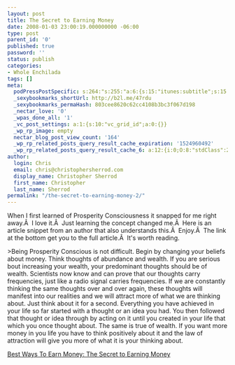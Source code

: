 ```yaml
---
layout: post
title: The Secret to Earning Money
date: 2008-01-03 23:00:19.000000000 -06:00
type: post
parent_id: '0'
published: true
password: ''
status: publish
categories:
- Whole Enchilada
tags: []
meta:
  podPressPostSpecific: s:264:"s:255:"a:6:{s:15:"itunes:subtitle";s:15:"##PostExcerpt##";s:14:"itunes:summary";s:15:"##PostExcerpt##";s:15:"itunes:keywords";s:17:"##WordPressCats##";s:13:"itunes:author";s:10:"##Global##";s:15:"itunes:explicit";s:7:"Default";s:12:"itunes:block";s:7:"Default";}";";
  _sexybookmarks_shortUrl: http://b2l.me/47rdu
  _sexybookmarks_permaHash: 803cee8620c62cc4108b3bc3f067d198
  _nectar_love: '0'
  _wpas_done_all: '1'
  _vc_post_settings: a:1:{s:10:"vc_grid_id";a:0:{}}
  _wp_rp_image: empty
  nectar_blog_post_view_count: '164'
  _wp_rp_related_posts_query_result_cache_expiration: '1524960492'
  _wp_rp_related_posts_query_result_cache_6: a:12:{i:0;O:8:"stdClass":2:{s:7:"post_id";s:3:"301";s:5:"score";s:17:"81.76233544479663";}i:1;O:8:"stdClass":2:{s:7:"post_id";s:2:"49";s:5:"score";s:17:"53.13453328396814";}i:2;O:8:"stdClass":2:{s:7:"post_id";s:4:"2342";s:5:"score";s:17:"45.98897310961208";}i:3;O:8:"stdClass":2:{s:7:"post_id";s:3:"369";s:5:"score";s:18:"44.381622104733246";}i:4;O:8:"stdClass":2:{s:7:"post_id";s:4:"1198";s:5:"score";s:18:"43.768852612446196";}i:5;O:8:"stdClass":2:{s:7:"post_id";s:3:"344";s:5:"score";s:17:"43.02572549954771";}i:6;O:8:"stdClass":2:{s:7:"post_id";s:4:"2330";s:5:"score";s:17:"42.43319386718874";}i:7;O:8:"stdClass":2:{s:7:"post_id";s:3:"328";s:5:"score";s:17:"42.43319386718874";}i:8;O:8:"stdClass":2:{s:7:"post_id";s:3:"297";s:5:"score";s:17:"41.31002140333212";}i:9;O:8:"stdClass":2:{s:7:"post_id";s:3:"290";s:5:"score";s:17:"38.65817814480612";}i:10;O:8:"stdClass":2:{s:7:"post_id";s:3:"382";s:5:"score";s:16:"38.5613850631774";}i:11;O:8:"stdClass":2:{s:7:"post_id";s:3:"234";s:5:"score";s:18:"37.807485187294986";}}
author:
  login: Chris
  email: chris@christophersherrod.com
  display_name: Christopher Sherrod
  first_name: Christopher
  last_name: Sherrod
permalink: "/the-secret-to-earning-money-2/"
---
```

<p>When I first learned of Prosperity Consciousness it snapped for me right away.Â  I love it.Â  Just learning the concept changed me.Â  Here is an article snippet from an author that also understands this.Â  Enjoy.Â  The link at the bottom get you to the full article.Â  It's worth reading.</p>
>Being Prosperity Conscious is not difficult. Begin by changing your beliefs about money. Think thoughts of abundance and wealth. If you are serious bout increasing your wealth, your predominant thoughts should be of wealth. Scientists now know and can prove that our thoughts carry frequencies, just like a radio signal carries frequencies. If we are constantly thinking the same thoughts over and over again, these thoughts will manifest into our realities and we will attract more of what we are thinking about. Just think about it for a second. Everything you have achieved in your life so far started with a thought or an idea you had. You then followed that thought or idea through by acting on it until you created in your life that which you once thought about. The same is true of wealth. If you want more money in you life you have to think positively about it and the law of attraction will give you more of what it is your thinking about.</p></blockquote>
<p><a href="http://mm-earnmoney.blogspot.com/2007/12/secret-to-earning-money.html" rel="nofollow">Best Ways To Earn Money: The Secret to Earning Money</a></p>
